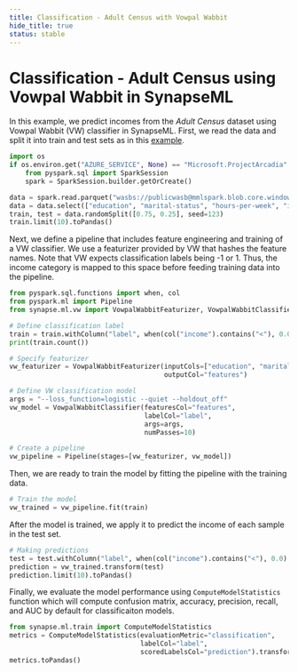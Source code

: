 ```yaml
---
title: Classification - Adult Census with Vowpal Wabbit
hide_title: true
status: stable
---
```

# Classification - Adult Census using Vowpal Wabbit in SynapseML

In this example, we predict incomes from the *Adult Census* dataset using Vowpal Wabbit (VW) classifier in SynapseML.
First, we read the data and split it into train and test sets as in this [example](https://github.com/Microsoft/SynapseML/blob/master/notebooks/Classification%20-%20Adult%20Census.ipynb
).


```python
import os
if os.environ.get("AZURE_SERVICE", None) == "Microsoft.ProjectArcadia":
    from pyspark.sql import SparkSession
    spark = SparkSession.builder.getOrCreate()
```


```python
data = spark.read.parquet("wasbs://publicwasb@mmlspark.blob.core.windows.net/AdultCensusIncome.parquet")
data = data.select(["education", "marital-status", "hours-per-week", "income"])
train, test = data.randomSplit([0.75, 0.25], seed=123)
train.limit(10).toPandas()
```

Next, we define a pipeline that includes feature engineering and training of a VW classifier. We use a featurizer provided by VW that hashes the feature names. 
Note that VW expects classification labels being -1 or 1. Thus, the income category is mapped to this space before feeding training data into the pipeline.


```python
from pyspark.sql.functions import when, col
from pyspark.ml import Pipeline
from synapse.ml.vw import VowpalWabbitFeaturizer, VowpalWabbitClassifier

# Define classification label
train = train.withColumn("label", when(col("income").contains("<"), 0.0).otherwise(1.0)).repartition(1).cache()
print(train.count())

# Specify featurizer
vw_featurizer = VowpalWabbitFeaturizer(inputCols=["education", "marital-status", "hours-per-week"],
                                       outputCol="features")

# Define VW classification model
args = "--loss_function=logistic --quiet --holdout_off"
vw_model = VowpalWabbitClassifier(featuresCol="features",
                                  labelCol="label",
                                  args=args,
                                  numPasses=10)

# Create a pipeline
vw_pipeline = Pipeline(stages=[vw_featurizer, vw_model])
```

Then, we are ready to train the model by fitting the pipeline with the training data.


```python
# Train the model
vw_trained = vw_pipeline.fit(train)
```

After the model is trained, we apply it to predict the income of each sample in the test set.


```python
# Making predictions
test = test.withColumn("label", when(col("income").contains("<"), 0.0).otherwise(1.0))
prediction = vw_trained.transform(test)
prediction.limit(10).toPandas()
```

Finally, we evaluate the model performance using `ComputeModelStatistics` function which will compute confusion matrix, accuracy, precision, recall, and AUC by default for classificaiton models.


```python
from synapse.ml.train import ComputeModelStatistics
metrics = ComputeModelStatistics(evaluationMetric="classification", 
                                 labelCol="label", 
                                 scoredLabelsCol="prediction").transform(prediction)
metrics.toPandas()
```
